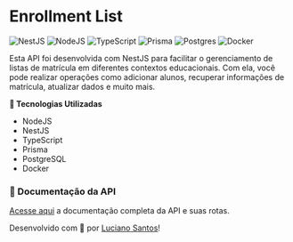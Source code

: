 # Enrollment List
![NestJS](https://img.shields.io/badge/nestjs-%23E0234E.svg?style=for-the-badge&logo=nestjs&logoColor=white)
![NodeJS](https://img.shields.io/badge/node.js-6DA55F?style=for-the-badge&logo=node.js&logoColor=white)
![TypeScript](https://img.shields.io/badge/typescript-%23007ACC.svg?style=for-the-badge&logo=typescript&logoColor=white)
![Prisma](https://img.shields.io/badge/Prisma-3982CE?style=for-the-badge&logo=Prisma&logoColor=white)
![Postgres](https://img.shields.io/badge/postgres-%23316192.svg?style=for-the-badge&logo=postgresql&logoColor=white)
![Docker](https://img.shields.io/badge/docker-%230db7ed.svg?style=for-the-badge&logo=docker&logoColor=white)


Esta API foi desenvolvida com NestJS para facilitar o gerenciamento de listas de matrícula em diferentes contextos educacionais. Com ela, você pode realizar operações como adicionar alunos, recuperar informações de matrícula, atualizar dados e muito mais.

**🚀 Tecnologias Utilizadas**

- NodeJS
- NestJS
- TypeScript
- Prisma
- PostgreSQL
- Docker

### **📜 Documentação da API**

[Acesse aqui](https://lucianosants.gitbook.io/enrollment-list) a documentação completa da API e suas rotas.

Desenvolvido com 💜 por [Luciano Santos](https://lucianosants.dev/)!